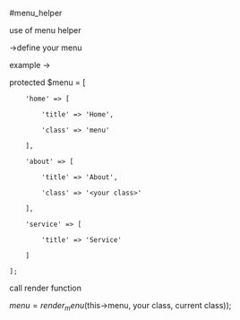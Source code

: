 #menu_helper

use of menu helper

->define your menu

example ->




protected $menu = [

        'home' => [
        
            'title' => 'Home',
            
            'class' => 'menu'
            
        ],
        
        'about' => [
        
            'title' => 'About',
            
            'class' => '<your class>'
            
        ],
        
        'service' => [
        
            'title' => 'Service'
            
        ]
        
    ]; 
    
  
  
  call render function
  
  
  $menu = render_menu($this->menu, your class, current class));
